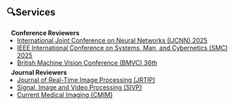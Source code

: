 ## 🔍Services

<h4 style="margin:0 10px 0;">Conference Reviewers</h4>

<ul style="margin:0 0 5px;">
  <li><a href="https://2025.ijcnn.org/"><autocolor>International Joint Conference on Neural Networks (IJCNN) 2025</autocolor></a></li>
  <li><a href="https://www.ieeesmc2025.org/"><autocolor>IEEE International Conference on Systems, Man, and Cybernetics (SMC) 2025</autocolor></a></li>
  <li><a href="https://bmvc2025.bmva.org/"><autocolor>British Machine Vision Conference (BMVC) 36th</autocolor></a></li>
</ul>

<h4 style="margin:0 10px 0;">Journal Reviewers</h4>

<ul style="margin:0 0 20px;">
  <li><a href="https://link.springer.com/journal/11554"><autocolor>Journal of Real-Time Image Processing (JRTIP)</autocolor></a></li>
  <li><a href="https://link.springer.com/journal/11760"><autocolor>Signal, Image and Video Processing (SIVP)</autocolor></a></li>
  <li><a href="https://www.benthamscience.com/journal/33/about-journal"><autocolor>Current Medical Imaging (CMIM)</autocolor></a></li>
</ul>
